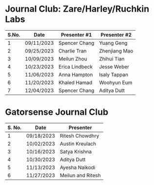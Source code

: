 # Journal Club: Zare/Harley/Ruchkin Labs

| S.No. | Date       | Presenter #1 | Presenter #2 |
|-------|------------|--------------|--------------|
| 1     | 09/11/2023 | Spencer Chang| Yuang Geng   |
| 2     | 09/25/2023 | Charlie Tran | Zhenjiang Mao|
| 3     | 10/09/2023 | Meilun Zhou  | Zhihui Tian  |
| 4     | 10/23/2023 | Erica Lindbeck| Jesse Weber  |
| 5     | 11/06/2023 | Anna Hampton | Isaly Tappan |
| 6     | 11/20/2023 | Khaled Hamad | Woohyun Eum  |
| 7     | 12/04/2023 | Spencer Chang| Aditya Dutt  |

# Gatorsense Journal Club

| S. No.| Date       | Presenter |
|-------|------------|--------------|
| 1     | 09/18/2023 | Ritesh Chowdhry |
| 2     | 10/02/2023 | Austin Kreulach |
| 3     | 10/16/2023 | Satya Krishna  |
| 4     | 10/30/2023 | Aditya Dutt    |
| 5     | 11/13/2023 | Ayesha Naikodi |
| 6     | 11/27/2023 | Meilun and Ritesh |
